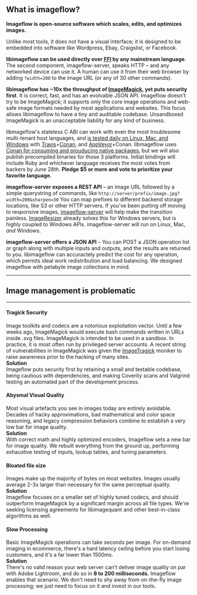 ## What is imageflow?

**Imageflow is open-source software which scales, edits, and optimizes images.**

Unlike most tools, it does *not* have a visual interface; it is designed to be embedded into software like Wordpress, Ebay, Craigslist, or Facebook. 

**libimageflow can be used directly over [FFI](https://en.wikipedia.org/wiki/Foreign_function_interface) by any mainstream language**. The second component, imageflow-server, speaks HTTP – and any networked device can use it. A human can use it from their web browser by adding `?width=200` to the image URL (or any of 30 other commands). 

**libimageflow has ~10x the throughput of [ImageMagick](https://www.imagemagick.org), yet puts security first**. It is correct, fast, and has an evolvable JSON API. Imageflow doesn't try to be ImageMagick; it supports only the core image operations and web-safe image formats needed by most applications and websites. This focus allows libimageflow to have a tiny and auditable codebase. Unsandboxed ImageMagick is an unacceptable liability for any kind of business. 

libmageflow's stateless C ABI can work with even the most troublesome multi-tenant host languages, and [is tested daily on Linux, Mac, and Windows](https://github.com/imazen/imageflow) with [Travis](https://travis-ci.org)+[Conan](https://conan.io), and [AppVeyor](https://appveyor.com)+Conan. libmageflow uses [Conan for consuming and prouducing native packages](https://conan.io), but we will also publish precompiled binaries for those 3 platforms.  Initial bindings will include Ruby and whichever language receives the most votes from backers by June 28th. **Pledge $5 or more and vote to prioritize your favorite language.**

**imageflow-server exposes a REST API** – an image URL followed by a simple querystring of commands, like `http://server/prefix/image.jpg?width=200&sharpen=30`  You can map prefixes to different backend storage locations, like S3 or other HTTP servers. If you've been putting off moving to responsive images, [imageflow-server](https://www.imageflow.io) will help make the transition painless. [ImageResizer](https://imageresizing.net) already solves this for Windows servers, but is highly coupled to Windows APIs. imageflow-server will run on Linux, Mac, *and* Windows.

**imageflow-server offers a JSON API** – You can POST a JSON operation list or graph along with multiple inputs and outputs, and the results are returned to you. libimageflow can accuractely predict the cost for any operation, which permits ideal work redistribution and load balancing. We designed imageflow with petabyte image collections in mind.

--- 

## Image management is problematic

--------------

#### Tragick Security

Image toolkits and codecs are a notorious exploitation vector. Until a few weeks ago, ImageMagick would execute bash commands written in URLs inside .svg files. 
ImageMagick is intended to be used in a sandbox. In practice, it is most often run by privileged server accounts. A recent string of vulnerabilities in ImageMagick was given the [ImageTragick](https://imagetragick.com) moniker to raise awareness prior to the hacking of many sites.  
**Solution**  
Imageflow puts security first by retaining a small and testable codebase, being cautious with dependencies, and making Coverity scans and Valgrind testing an automated part of the development process.

#### Abysmal Visual Quality

Most visual artefacts you see in images today are entirely avoidable. Decades of hacky approximations, bad mathematical and color space reasoning, and legacy compression behaviors combine to establish a very low bar for image quality.  
**Solution**  
With correct math and highly optimized encoders, Imageflow sets a new bar for image quality. We rebuilt everything from the ground up, performing exhaustive testing of inputs, lookup tables, and tuning parameters.

#### Bloated file size

Images make up the majority of bytes on most websites. Images usually average 2-3x larger than necessary for the same perceptual quality.  
**Solution**  
Imageflow focuses on a smaller set of highly tuned codecs, and should outperform ImageMagick by a significant margin across all file types. We're seeking licensing agreements for libimagequant and other best-in-class algorithms as well.

#### Slow Processing
Basic ImageMagick operations can take seconds per image. For on-demand imaging in ecommerce, there's a hard latency ceiling before you start losing customers, and it's a far lower than 1500ms.  
**Solution**  
There's no valid reason your web server can't deliver image quality on par with Adobe Lightroom, and do so in **8 to 200 milliseconds.** Imageflow enables that scenario. We don't need to shy away from on-the-fly image processing; we just need to focus on it and invest in our tools.


